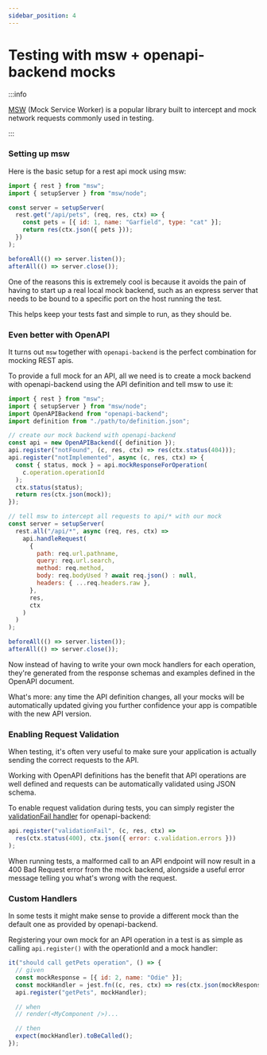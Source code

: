 ```yaml
---
sidebar_position: 4
---
```


# Testing with msw + openapi-backend mocks

:::info

[MSW](https://mswjs.io/) (Mock Service Worker) is a popular library built to intercept and mock network requests commonly used in testing.

:::

### Setting up msw

Here is the basic setup for a rest api mock using msw:

```javascript
import { rest } from "msw";
import { setupServer } from "msw/node";

const server = setupServer(
  rest.get("/api/pets", (req, res, ctx) => {
    const pets = [{ id: 1, name: "Garfield", type: "cat" }];
    return res(ctx.json({ pets }));
  })
);

beforeAll(() => server.listen());
afterAll(() => server.close());
```

One of the reasons this is extremely cool is because it avoids the pain of having to start up a real local mock backend, such as an express server that needs to be bound to a specific port on the host running the test.

This helps keep your tests fast and simple to run, as they should be.

### Even better with OpenAPI

It turns out `msw` together with `openapi-backend` is the perfect combination for mocking REST apis.

To provide a full mock for an API, all we need is to create a mock backend with openapi-backend using the API definition and tell msw to use it:

```javascript
import { rest } from "msw";
import { setupServer } from "msw/node";
import OpenAPIBackend from "openapi-backend";
import definition from "./path/to/definition.json";

// create our mock backend with openapi-backend
const api = new OpenAPIBackend({ definition });
api.register("notFound", (c, res, ctx) => res(ctx.status(404)));
api.register("notImplemented", async (c, res, ctx) => {
  const { status, mock } = api.mockResponseForOperation(
    c.operation.operationId
  );
  ctx.status(status);
  return res(ctx.json(mock));
});

// tell msw to intercept all requests to api/* with our mock
const server = setupServer(
  rest.all("/api/*", async (req, res, ctx) =>
    api.handleRequest(
      {
        path: req.url.pathname,
        query: req.url.search,
        method: req.method,
        body: req.bodyUsed ? await req.json() : null,
        headers: { ...req.headers.raw },
      },
      res,
      ctx
    )
  )
);

beforeAll(() => server.listen());
afterAll(() => server.close());
```

Now instead of having to write your own mock handlers for each operation, they're generated from the response schemas and examples defined in the OpenAPI document.

What's more: any time the API definition changes, all your mocks will be automatically updated giving you further confidence your app is compatible with the new API version.

### Enabling Request Validation

When testing, it's often very useful to make sure your application is actually sending the correct requests to the API.

Working with OpenAPI definitions has the benefit that API operations are well defined and requests can be automatically validated using JSON schema.

To enable request validation during tests, you can simply register the [validationFail handler](https://openapistack.co/docs/openapi-backend/api#validationfail-handler) for openapi-backend:

```javascript
api.register("validationFail", (c, res, ctx) =>
  res(ctx.status(400), ctx.json({ error: c.validation.errors }))
);
```

When running tests, a malformed call to an API endpoint will now result in a 400 Bad Request error from the mock backend, alongside a useful error message telling you what's wrong with the request.

### Custom Handlers

In some tests it might make sense to provide a different mock than the default one as provided by openapi-backend.

Registering your own mock for an API operation in a test is as simple as calling `api.register()` with the operationId and a mock handler:

```javascript
it("should call getPets operation", () => {
  // given
  const mockResponse = [{ id: 2, name: "Odie" }];
  const mockHandler = jest.fn((c, res, ctx) => res(ctx.json(mockResponse)));
  api.register("getPets", mockHandler);

  // when
  // render(<MyComponent />)...

  // then
  expect(mockHandler).toBeCalled();
});
```
